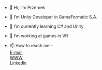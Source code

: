 - 👋 Hi, I’m Przemek

- 👀 I’m Unity Developer in GameFormatic S.A.
- 🌱 I’m currently learning C# and Unity
- 💞️ I’m working at games in VR
- 📫 How to reach me - <br>
[E-mail](przemek.warzecha21@gmail.com) <br>
[WWW](https://przemek21warzecha.wixsite.com/main) <br>
[Linkedin](https://www.linkedin.com/in/przemysław-warzecha-93073a209) <br>
<!---
pwarzecha/pwarzecha is a ✨ special ✨ repository because its `README.md` (this file) appears on your GitHub profile.
You can click the Preview link to take a look at your changes.
--->
